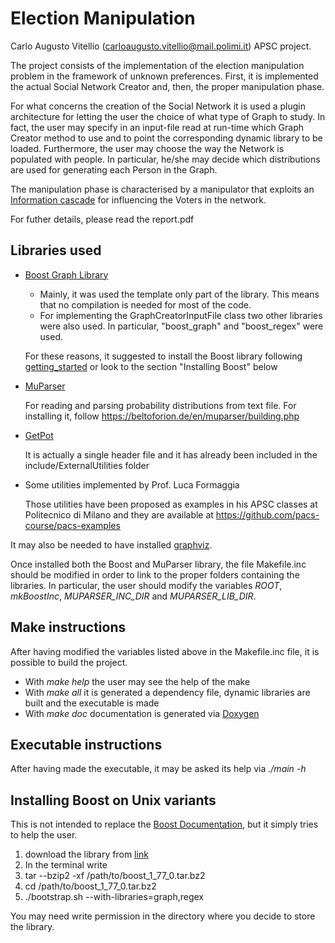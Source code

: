 # Election Manipulation

Carlo Augusto Vitellio (carloaugusto.vitellio@mail.polimi.it) APSC project.

The project consists of the implementation of the election manipulation problem in the framework of unknown preferences.
First, it is implemented the actual Social Network Creator and, then, the proper manipulation phase.

For what concerns the creation of the Social Network it is used a plugin architecture for letting the user the choice of what type of Graph to study. In fact, the user may specify in an input-file read at run-time which Graph Creator method to use and to point the corresponding dynamic library to be loaded.
Furthermore, the user may choose the way the Network is populated with people.
In particular, he/she may decide which distributions are used for generating each Person in the Graph.

The manipulation phase is characterised by a manipulator that exploits an [Information cascade](https://en.wikipedia.org/wiki/Information_cascade) for influencing the Voters in the network.

For futher details, please read the report.pdf

## Libraries used
* [Boost Graph Library](https://www.boost.org/)
  * Mainly, it was used the template only part of the library. This means that no compilation is needed for most of the code.
  * For implementing the GraphCreatorInputFile class two other libraries were also used. In particular, "boost_graph" and "boost_regex" were used.
  
  For these reasons, it suggested to install the Boost library following [getting_started](https://www.boost.org/doc/libs/1_77_0/more/getting_started/index.html) or look to the section "Installing Boost" below
* [MuParser](https://beltoforion.de/en/muparser/)
  
  For reading and parsing probability distributions from text file.
  For installing it, follow https://beltoforion.de/en/muparser/building.php
* [GetPot](http://getpot.sourceforge.net/)
  
  It is actually a single header file and it has already been included in the include/ExternalUtilities folder
* Some utilities implemented by Prof. Luca Formaggia
  
  Those utilities have been proposed as examples in his APSC classes at Politecnico di Milano and they are available at https://github.com/pacs-course/pacs-examples

It may also be needed to have installed [graphviz](https://graphviz.org/download/).

Once installed both the Boost and MuParser library, the file Makefile.inc should be modified in order to link to the proper folders containing the libraries.
In particular, the user should modify the variables *ROOT*, *mkBoostInc*, *MUPARSER_INC_DIR* and *MUPARSER_LIB_DIR*.

## Make instructions
After having modified the variables listed above in the Makefile.inc file, it is possible to build the project.

* With *make help* the user may see the help of the make
* With *make all* it is generated a dependency file, dynamic libraries are built and the executable is made
* With *make doc* documentation is generated via [Doxygen](https://www.doxygen.nl/index.html)

## Executable instructions
After having made the executable, it may be asked its help via *./main -h*

## Installing Boost on Unix variants
This is not intended to replace the [Boost Documentation](https://www.boost.org/doc/libs/1_77_0/more/getting_started/index.html), but it simply tries to help the user.

1. download the library from [link](https://www.boost.org/users/history/version_1_77_0.html)
1. In the terminal write
  1. tar --bzip2 -xf /path/to/boost_1_77_0.tar.bz2
  1. cd /path/to/boost_1_77_0.tar.bz2
  1. ./bootstrap.sh --with-libraries=graph,regex

You may need write permission in the directory where you decide to store the library.
